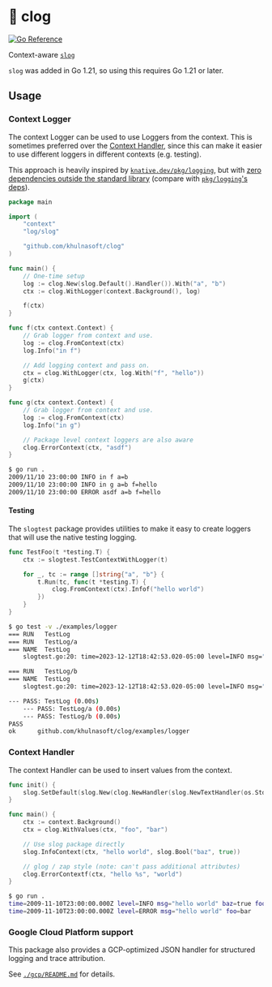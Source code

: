 # 👞 clog

[![Go Reference](https://pkg.go.dev/badge/github.com/khulnasoft/clog.svg)](https://pkg.go.dev/github.com/khulnasoft/clog)

Context-aware [`slog`](https://pkg.go.dev/log/slog)

`slog` was added in Go 1.21, so using this requires Go 1.21 or later.

## Usage

### Context Logger

The context Logger can be used to use Loggers from the context. This is
sometimes preferred over the [Context Handler](#context-handler), since this can
make it easier to use different loggers in different contexts (e.g. testing).

This approach is heavily inspired by
[`knative.dev/pkg/logging`](https://pkg.go.dev/knative.dev/pkg/logging), but with [zero dependencies outside the standard library](https://github.com/khulnasoft/clog/blob/main/go.mod) (compare with [`pkg/logging`'s deps](https://pkg.go.dev/knative.dev/pkg/logging?tab=imports)).

```go
package main

import (
	"context"
	"log/slog"

	"github.com/khulnasoft/clog"
)

func main() {
	// One-time setup
	log := clog.New(slog.Default().Handler()).With("a", "b")
	ctx := clog.WithLogger(context.Background(), log)

	f(ctx)
}

func f(ctx context.Context) {
	// Grab logger from context and use.
	log := clog.FromContext(ctx)
	log.Info("in f")

	// Add logging context and pass on.
	ctx = clog.WithLogger(ctx, log.With("f", "hello"))
	g(ctx)
}

func g(ctx context.Context) {
	// Grab logger from context and use.
	log := clog.FromContext(ctx)
	log.Info("in g")

	// Package level context loggers are also aware
	clog.ErrorContext(ctx, "asdf")
}

```

```sh
$ go run .
2009/11/10 23:00:00 INFO in f a=b
2009/11/10 23:00:00 INFO in g a=b f=hello
2009/11/10 23:00:00 ERROR asdf a=b f=hello
```

#### Testing

The `slogtest` package provides utilities to make it easy to create loggers that
will use the native testing logging.

```go
func TestFoo(t *testing.T) {
	ctx := slogtest.TestContextWithLogger(t)

	for _, tc := range []string{"a", "b"} {
		t.Run(tc, func(t *testing.T) {
			clog.FromContext(ctx).Infof("hello world")
		})
	}
}
```

```sh
$ go test -v ./examples/logger
=== RUN   TestLog
=== RUN   TestLog/a
=== NAME  TestLog
    slogtest.go:20: time=2023-12-12T18:42:53.020-05:00 level=INFO msg="hello world"

=== RUN   TestLog/b
=== NAME  TestLog
    slogtest.go:20: time=2023-12-12T18:42:53.020-05:00 level=INFO msg="hello world"

--- PASS: TestLog (0.00s)
    --- PASS: TestLog/a (0.00s)
    --- PASS: TestLog/b (0.00s)
PASS
ok      github.com/khulnasoft/clog/examples/logger
```

### Context Handler

The context Handler can be used to insert values from the context.

```go
func init() {
	slog.SetDefault(slog.New(clog.NewHandler(slog.NewTextHandler(os.Stdout, nil))))
}

func main() {
	ctx := context.Background()
	ctx = clog.WithValues(ctx, "foo", "bar")

	// Use slog package directly
	slog.InfoContext(ctx, "hello world", slog.Bool("baz", true))

	// glog / zap style (note: can't pass additional attributes)
	clog.ErrorContextf(ctx, "hello %s", "world")
}
```

```sh
$ go run .
time=2009-11-10T23:00:00.000Z level=INFO msg="hello world" baz=true foo=bar
time=2009-11-10T23:00:00.000Z level=ERROR msg="hello world" foo=bar
```

### Google Cloud Platform support

This package also provides a GCP-optimized JSON handler for structured logging and trace attribution.

See [`./gcp/README.md`](./gcp/README.md) for details.
